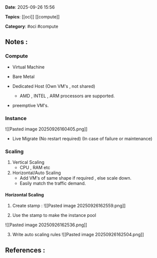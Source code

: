 **Date**: 2025-09-26 15:56

**Topics**: [[oci]] [[compute]]

**Category**: #oci #compute

## Notes :

### Compute 

- Virtual Machine 
- Bare Metal
- Dedicated Host (Own VM's , not shared)

	- AMD , INTEL , ARM processors are supported.

- preemptive VM's.

### Instance

![[Pasted image 20250926160405.png]]

- Live Migrate (No restart required) (In case of failure or maintenance)

### Scaling

1. Vertical Scaling
	- CPU , RAM etc
2. Horizontal/Auto Scaling
	- Add VM's of same shape if required , else scale down.
	- Easily match the traffic demand.


#### Horizontal Scaling

1. Create stamp :
![[Pasted image 20250926162559.png]]

2. Use the stamp to make the instance pool

![[Pasted image 20250926162536.png]]

3. Write auto scaling rules
![[Pasted image 20250926162504.png]]

## References :
